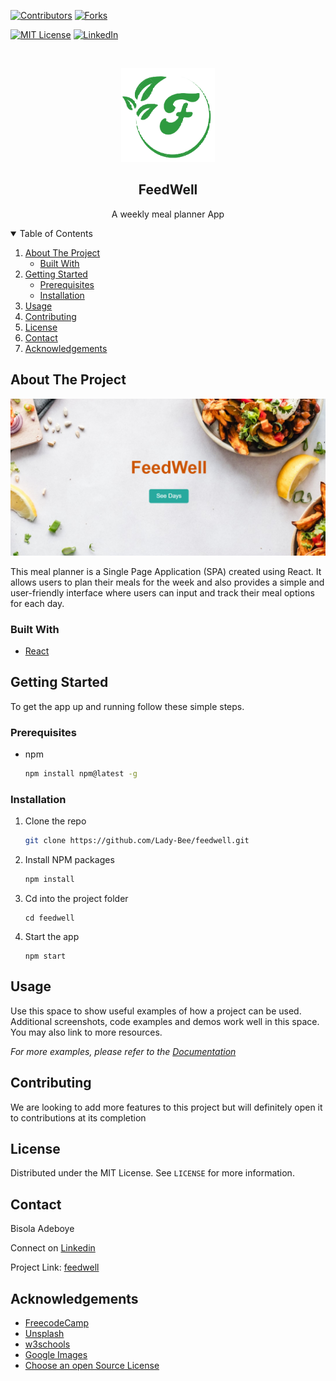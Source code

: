 
[![Contributors][contributors-shield]][contributors-url]
[![Forks][forks-shield]][forks-url]


[![MIT License][license-shield]][license-url]
[![LinkedIn][linkedin-shield]][linkedin-url]



<!-- PROJECT LOGO -->
<br />
<p align="center">
  <img src="fw1.png" alt="Logo" width="150" height="150">
</p>
  
<h2 align="center">FeedWell</h2>

  <p align="center">
    A weekly meal planner App
    <br />
 



<!-- TABLE OF CONTENTS -->
<details open="open">
  <summary>Table of Contents</summary>
  <ol>
    <li>
      <a href="#about-the-project">About The Project</a>
      <ul>
        <li><a href="#built-with">Built With</a></li>
      </ul>
    </li>
    <li>
      <a href="#getting-started">Getting Started</a>
      <ul>
        <li><a href="#prerequisites">Prerequisites</a></li>
        <li><a href="#installation">Installation</a></li>
      </ul>
    </li>
    <li><a href="#usage">Usage</a></li>
    <li><a href="#contributing">Contributing</a></li>
    <li><a href="#license">License</a></li>
    <li><a href="#contact">Contact</a></li>
    <li><a href="#acknowledgements">Acknowledgements</a></li>
  </ol>
</details>



<!-- ABOUT THE PROJECT -->
## About The Project

![Backgroud Screenshot](feedwell_bg.png)

This meal planner is a Single Page Application (SPA) created using React. It allows users to plan their meals for the week and also provides a simple and user-friendly interface where users can input and track their meal options for each day. 

### Built With


* [React](https://react.dev/)




<!-- GETTING STARTED -->
## Getting Started


To get the app up and running follow these simple  steps.

### Prerequisites

* npm
  ```sh
  npm install npm@latest -g
  ```

### Installation


1. Clone the repo
   ```sh
   git clone https://github.com/Lady-Bee/feedwell.git
   ```
2. Install NPM packages
   ```sh
   npm install
   ```
3. Cd into the project folder
   ```
   cd feedwell
   ```
4. Start the app
   ```
   npm start
   ```




<!-- USAGE EXAMPLES -->
## Usage

Use this space to show useful examples of how a project can be used. Additional screenshots, code examples and demos work well in this space. You may also link to more resources.

_For more examples, please refer to the [Documentation](https://example.com)_





<!-- CONTRIBUTING -->
## Contributing

We are looking to add more features to this project but will definitely
open it to contributions at its completion



<!-- LICENSE -->
## License

Distributed under the MIT License. See `LICENSE` for more information.



<!-- CONTACT -->
## Contact

Bisola Adeboye 

Connect  on [Linkedin](https://www.linkedin.com/in/bisolaadeboye/)

Project Link: [feedwell](https://github.com/Lady-Bee/feedwell.git)




<!-- ACKNOWLEDGEMENTS -->
## Acknowledgements
* [FreecodeCamp](https://www.freecodecamp.org/news/how-to-write-a-good-readme-file/)
* [Unsplash](https://unsplash.com/)
* [w3schools](https://www.w3schools.com/REACT/default.asp)
* [Google Images](https://images.google.com/)
* [Choose an open Source License](https://choosealicense.com)          


<!-- MARKDOWN LINKS & IMAGES -->
<!-- https://www.markdownguide.org/basic-syntax/#reference-style-links -->
[contributors-shield]: https://img.shields.io/github/contributors/Lady-Bee/repo.svg?style=for-the-badge
[contributors-url]: https://github.com/Lady-Bee/feedwell.git/graphs/contributors
[forks-shield]: https://img.shields.io/github/forks/Lady-Bee/repo.svg?style=for-the-badge
[forks-url]: https://github.com/Lady-Bee/repo/network/members

[license-shield]: https://img.shields.io/github/license/Lady-Bee/repo.svg?style=for-the-badge
[license-url]: https://github.com/Lady-Bee/repo/blob/master/LICENSE.txt
[linkedin-shield]: https://img.shields.io/badge/-LinkedIn-black.svg?style=for-the-badge&logo=linkedin&colorB=555
[linkedin-url]: https://linkedin.com/in/Lady-Bee
